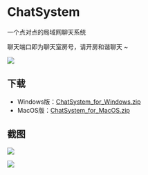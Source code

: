 # ChatSystem

一个点对点的局域网聊天系统

聊天端口即为聊天室房号，请开房和谐聊天 ~

![](http://ojlsgreog.bkt.clouddn.com/logo.ico)


## 下载

* Windows版：[ChatSystem_for_Windows.zip](https://github.com/huihut/ChatSystem/releases/download/1.0/ChatSystem_for_Windows.zip)
* MacOS版：[ChatSystem_for_MacOS.zip](https://github.com/huihut/ChatSystem/releases/download/1.0/ChatSystem_for_MacOS.zip)


## 截图

![](http://ojlsgreog.bkt.clouddn.com/chatSystemLogin.jpg)

![](http://ojlsgreog.bkt.clouddn.com/chatSystemFile.jpg)